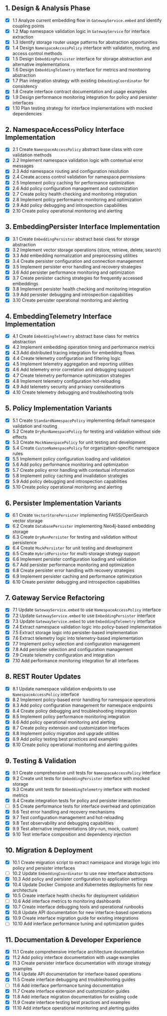 ## 1. Design & Analysis Phase

- [x] 1.1 Analyze current embedding flow in `GatewayService.embed` and identify coupling points
- [x] 1.2 Map namespace validation logic in `GatewayService` for interface extraction
- [x] 1.3 Identify storage router usage patterns for abstraction opportunities
- [x] 1.4 Design `NamespaceAccessPolicy` interface with validation, routing, and access control methods
- [x] 1.5 Design `EmbeddingPersister` interface for storage abstraction and alternative implementations
- [x] 1.6 Design `EmbeddingTelemetry` interface for metrics and monitoring abstraction
- [x] 1.7 Plan integration strategy with existing `EmbeddingCoordinator` for consistency
- [x] 1.8 Create interface contract documentation and usage examples
- [x] 1.9 Design performance monitoring integration for policy and persister interfaces
- [x] 1.10 Plan testing strategy for interface implementations with mocked dependencies

## 2. NamespaceAccessPolicy Interface Implementation

- [x] 2.1 Create `NamespaceAccessPolicy` abstract base class with core validation methods
- [x] 2.2 Implement namespace validation logic with contextual error messages
- [x] 2.3 Add namespace routing and configuration resolution
- [x] 2.4 Create access control validation for namespace permissions
- [x] 2.5 Implement policy caching for performance optimization
- [x] 2.6 Add policy configuration management and customization
- [x] 2.7 Create policy health checking and monitoring integration
- [x] 2.8 Implement policy performance monitoring and optimization
- [x] 2.9 Add policy debugging and introspection capabilities
- [x] 2.10 Create policy operational monitoring and alerting

## 3. EmbeddingPersister Interface Implementation

- [x] 3.1 Create `EmbeddingPersister` abstract base class for storage abstraction
- [x] 3.2 Implement vector storage operations (store, retrieve, delete, search)
- [x] 3.3 Add embedding normalization and preprocessing utilities
- [x] 3.4 Create persister configuration and connection management
- [x] 3.5 Implement persister error handling and recovery strategies
- [x] 3.6 Add persister performance monitoring and optimization
- [x] 3.7 Create persister caching strategies for frequently accessed embeddings
- [x] 3.8 Implement persister health checking and monitoring integration
- [x] 3.9 Add persister debugging and introspection capabilities
- [x] 3.10 Create persister operational monitoring and alerting

## 4. EmbeddingTelemetry Interface Implementation

- [x] 4.1 Create `EmbeddingTelemetry` abstract base class for metrics abstraction
- [x] 4.2 Implement embedding operation timing and performance metrics
- [x] 4.3 Add distributed tracing integration for embedding flows
- [x] 4.4 Create telemetry configuration and filtering logic
- [x] 4.5 Implement telemetry aggregation and reporting utilities
- [x] 4.6 Add telemetry error correlation and debugging support
- [x] 4.7 Create telemetry performance optimization strategies
- [x] 4.8 Implement telemetry configuration hot-reloading
- [x] 4.9 Add telemetry security and privacy considerations
- [x] 4.10 Create telemetry debugging and troubleshooting tools

## 5. Policy Implementation Variants

- [x] 5.1 Create `StandardNamespacePolicy` implementing default namespace validation and routing
- [x] 5.2 Create `DryRunNamespacePolicy` for testing and validation without side effects
- [x] 5.3 Create `MockNamespacePolicy` for unit testing and development
- [x] 5.4 Create `CustomNamespacePolicy` for organization-specific namespace rules
- [x] 5.5 Implement policy configuration loading and validation
- [x] 5.6 Add policy performance monitoring and optimization
- [x] 5.7 Create policy error handling with contextual information
- [x] 5.8 Implement policy caching and invalidation strategies
- [x] 5.9 Add policy debugging and introspection capabilities
- [x] 5.10 Create policy operational monitoring and alerting

## 6. Persister Implementation Variants

- [x] 6.1 Create `VectorStorePersister` implementing FAISS/OpenSearch vector storage
- [x] 6.2 Create `DatabasePersister` implementing Neo4j-based embedding storage
- [x] 6.3 Create `DryRunPersister` for testing and validation without persistence
- [x] 6.4 Create `MockPersister` for unit testing and development
- [x] 6.5 Create `HybridPersister` for multi-storage strategy support
- [x] 6.6 Implement persister configuration loading and validation
- [x] 6.7 Add persister performance monitoring and optimization
- [x] 6.8 Create persister error handling with recovery strategies
- [x] 6.9 Implement persister caching and performance optimization
- [x] 6.10 Create persister debugging and introspection capabilities

## 7. Gateway Service Refactoring

- [x] 7.1 Update `GatewayService.embed` to use `NamespaceAccessPolicy` interface
- [x] 7.2 Update `GatewayService.embed` to use `EmbeddingPersister` interface
- [x] 7.3 Update `GatewayService.embed` to use `EmbeddingTelemetry` interface
- [x] 7.4 Extract namespace validation logic into policy-based implementation
- [x] 7.5 Extract storage logic into persister-based implementation
- [x] 7.6 Extract telemetry logic into telemetry-based implementation
- [x] 7.7 Implement policy selection and configuration management
- [x] 7.8 Add persister selection and configuration management
- [x] 7.9 Create telemetry configuration and integration
- [x] 7.10 Add performance monitoring integration for all interfaces

## 8. REST Router Updates

- [x] 8.1 Update namespace validation endpoints to use `NamespaceAccessPolicy` interface
- [x] 8.2 Implement policy-based error handling for namespace operations
- [x] 8.3 Add policy configuration management for namespace endpoints
- [x] 8.4 Create policy debugging and troubleshooting integration
- [x] 8.5 Implement policy performance monitoring integration
- [x] 8.6 Add policy operational monitoring and alerting
- [x] 8.7 Create policy extension and customization interfaces
- [x] 8.8 Implement policy migration and upgrade utilities
- [x] 8.9 Add policy testing best practices and examples
- [x] 8.10 Create policy operational monitoring and alerting guides

## 9. Testing & Validation

- [x] 9.1 Create comprehensive unit tests for `NamespaceAccessPolicy` interface
- [x] 9.2 Create unit tests for `EmbeddingPersister` interface with mocked storage
- [x] 9.3 Create unit tests for `EmbeddingTelemetry` interface with mocked metrics
- [x] 9.4 Create integration tests for policy and persister interaction
- [ ] 9.5 Create performance tests for interface overhead and optimization
- [x] 9.6 Test error handling and recovery mechanisms
- [x] 9.7 Test configuration management and hot-reloading
- [x] 9.8 Test observability and debugging capabilities
- [x] 9.9 Test alternative implementations (dry-run, mock, custom)
- [x] 9.10 Test interface composition and dependency injection

## 10. Migration & Deployment

- [x] 10.1 Create migration script to extract namespace and storage logic into policy and persister interfaces
- [ ] 10.2 Update `EmbeddingCoordinator` to use new interface abstractions
- [x] 10.3 Add policy and persister configuration to application settings
- [x] 10.4 Update Docker Compose and Kubernetes deployments for new architecture
- [x] 10.5 Create interface health checks for deployment validation
- [ ] 10.6 Add interface metrics to monitoring dashboards
- [x] 10.7 Create interface debugging tools and operational runbooks
- [x] 10.8 Update API documentation for new interface-based operations
- [x] 10.9 Create interface migration guide for existing integrations
- [ ] 10.10 Add interface performance tuning and optimization guides

## 11. Documentation & Developer Experience

- [x] 11.1 Create comprehensive interface architecture documentation
- [x] 11.2 Add policy interface documentation with usage examples
- [x] 11.3 Create persister interface documentation with storage strategy examples
- [x] 11.4 Update API documentation for interface-based operations
- [x] 11.5 Create interface debugging and troubleshooting guides
- [ ] 11.6 Add interface performance tuning documentation
- [x] 11.7 Create interface extension and customization guides
- [x] 11.8 Add interface migration documentation for existing code
- [x] 11.9 Create interface testing best practices and examples
- [x] 11.10 Add interface operational monitoring and alerting guides
